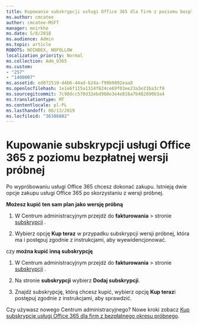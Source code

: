 ```yaml
---
title: Kupowanie subskrypcji usługi Office 365 dla firm z poziomu bezpłatnej wersji próbnej
ms.author: cmcatee
author: cmcatee-MSFT
manager: mnirkhe
ms.date: 5/8/2018
ms.audience: Admin
ms.topic: article
ROBOTS: NOINDEX, NOFOLLOW
localization_priority: Normal
ms.collection: Adm_O365
ms.custom:
- "257"
- "1400007"
ms.assetid: ed072510-d4b6-44ad-b24a-f99b9892eaa8
ms.openlocfilehash: 1e1e6f115a1314f824ce69f03ee23a3e21ba3cf0
ms.sourcegitcommit: 7c90dcc570d32ebd968e3e4e816a7b482890b3a4
ms.translationtype: MT
ms.contentlocale: pl-PL
ms.lasthandoff: 08/13/2019
ms.locfileid: "36386882"
---
```

# <a name="buy-a-subscription-to-office-365-from-your-free-trial"></a>Kupowanie subskrypcji usługi Office 365 z poziomu bezpłatnej wersji próbnej

Po wypróbowaniu usługi Office 365 chcesz dokonać zakupu. Istnieją dwie opcje zakupu usługi Office 365 po skorzystaniu z wersji próbnej.
  
 **Możesz kupić ten sam plan jako wersję próbną**
  
1. W Centrum administracyjnym przejdź do **fakturowania** \> stronie [subskrypcji](https://go.microsoft.com/fwlink/p/?linkid=842054) .

2. Wybierz opcję **Kup teraz** w przypadku subskrypcji wersji próbnej, która ma i postępuj zgodnie z instrukcjami, aby wyewidencjonować.

czy **można kupić inną subskrypcję**
  
1. W Centrum administracyjnym przejdź do **fakturowania** \> stronie [subskrypcji](https://go.microsoft.com/fwlink/p/?linkid=842054) .

2. Na stronie **subskrypcji** wybierz **Dodaj subskrypcji**.

3. Znajdź subskrypcję, którą chcesz kupić, wybierz opcję **Kup teraz**i postępuj zgodnie z instrukcjami, aby sprawdzić.

Czy używasz nowego Centrum administracyjnego? Nowe kroki zobacz [Kup subskrypcję usługi Office 365 dla firm z bezpłatnego okresu próbnego](https://docs.microsoft.com/en-us/office365/admin/subscriptions-and-billing/buy-a-subscription-from-your-free-trial).